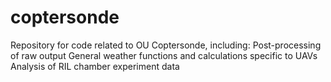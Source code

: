 # coptersonde
Repository for code related to OU Coptersonde, including:
Post-processing of raw output
General weather functions and calculations specific to UAVs
Analysis of RIL chamber experiment data
